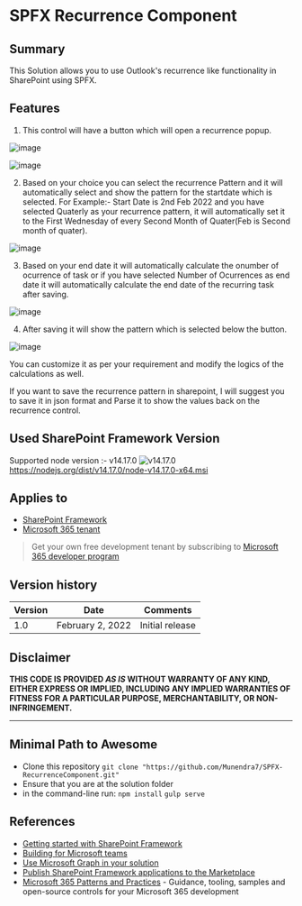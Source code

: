 # SPFX Recurrence Component

## Summary

This Solution allows you to use Outlook's recurrence like functionality in SharePoint using SPFX.

## Features

1. This control will have a button which will open a recurrence popup.

![image](https://user-images.githubusercontent.com/89851958/152210682-24685c17-bab3-4163-9bdb-4d8aa2dccd7f.png)

![image](https://user-images.githubusercontent.com/89851958/152210912-2c4175ac-d446-4d07-a9c0-df8ce1d1a4e5.png)

2. Based on your choice you can select the recurrence Pattern and it will automatically select and show the pattern for the startdate which is selected.
For Example:- Start Date is 2nd Feb 2022 and you have selected Quaterly as your recurrence pattern, it will automatically set it to the First Wednesday of every Second Month of Quater(Feb is Second month of quater).

![image](https://user-images.githubusercontent.com/89851958/152211668-3b292f1c-db79-46a7-9f5b-aea4daacf5b2.png)

3. Based on your end date it will automatically calculate the onumber of ocurrence of task or if you have selected Number of Ocurrences as end date it will automatically calculate the end date of the recurring task after saving.

![image](https://user-images.githubusercontent.com/89851958/152212092-3de137fb-dbc4-43ac-b74e-cbd2b0dd5c4b.png)

4. After saving it will show the pattern which is selected below the button.

![image](https://user-images.githubusercontent.com/89851958/152212183-fc24fb4d-4828-4914-a401-6e6210a58f07.png)


You can customize it as per your requirement and modify the logics of the calculations as well.

If you want to save the recurrence pattern in sharepoint, I will suggest you to save it in json format and Parse it to show the values back on the recurrence control.

## Used SharePoint Framework Version

Supported node version :- v14.17.0
![v14.17.0](https://img.shields.io/npm/v/@microsoft/sp-component-base/latest?color=green)
https://nodejs.org/dist/v14.17.0/node-v14.17.0-x64.msi

## Applies to

- [SharePoint Framework](https://aka.ms/spfx)
- [Microsoft 365 tenant](https://docs.microsoft.com/en-us/sharepoint/dev/spfx/set-up-your-developer-tenant)

> Get your own free development tenant by subscribing to [Microsoft 365 developer program](http://aka.ms/o365devprogram)

## Version history

Version|Date|Comments
-------|----|--------
1.0|February 2, 2022|Initial release

## Disclaimer

**THIS CODE IS PROVIDED *AS IS* WITHOUT WARRANTY OF ANY KIND, EITHER EXPRESS OR IMPLIED, INCLUDING ANY IMPLIED WARRANTIES OF FITNESS FOR A PARTICULAR PURPOSE, MERCHANTABILITY, OR NON-INFRINGEMENT.**

---

## Minimal Path to Awesome

- Clone this repository
`git clone "https://github.com/Munendra7/SPFX-RecurrenceComponent.git"`
- Ensure that you are at the solution folder
- in the command-line run:
  `npm install`
  `gulp serve`


## References

- [Getting started with SharePoint Framework](https://docs.microsoft.com/en-us/sharepoint/dev/spfx/set-up-your-developer-tenant)
- [Building for Microsoft teams](https://docs.microsoft.com/en-us/sharepoint/dev/spfx/build-for-teams-overview)
- [Use Microsoft Graph in your solution](https://docs.microsoft.com/en-us/sharepoint/dev/spfx/web-parts/get-started/using-microsoft-graph-apis)
- [Publish SharePoint Framework applications to the Marketplace](https://docs.microsoft.com/en-us/sharepoint/dev/spfx/publish-to-marketplace-overview)
- [Microsoft 365 Patterns and Practices](https://aka.ms/m365pnp) - Guidance, tooling, samples and open-source controls for your Microsoft 365 development
